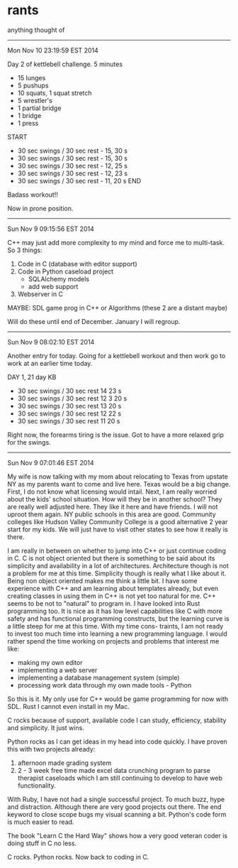 rants
=====
anything thought of

--------------------------------------------------------------------------------

Mon Nov 10 23:19:59 EST 2014

Day 2 of kettlebell challenge. 5 minutes
* 15 lunges 
* 5 pushups
* 10 squats, 1 squat stretch
* 5 wrestler's
* 1 partial bridge
* 1 bridge
* 1 press

START
* 30 sec swings / 30 sec rest - 15, 30 s
* 30 sec swings / 30 sec rest - 15, 30 s
* 30 sec swings / 30 sec rest - 12, 25 s
* 30 sec swings / 30 sec rest - 12, 23 s
* 30 sec swings / 30 sec rest - 11, 20 s
END

Badass workout!!

Now in prone position.

--------------------------------------------------------------------------------

Sun Nov  9 09:15:56 EST 2014

C++ may just add more complexity to my mind and force me to multi-task. So 3
things:

1. Code in C (database with editor support)
2. Code in Python caseload project
   - SQLAlchemy models
   - add web support
3. Webserver in C

MAYBE: SDL game prog in C++ or Algorithms (these 2 are a distant maybe)

Will do these until end of December. January I will regroup.

--------------------------------------------------------------------------------

Sun Nov  9 08:02:10 EST 2014

Another entry for today. Going for a kettlebell workout and then work go to work
at an earlier time today.

DAY 1, 21 day KB

* 30 sec swings / 30 sec rest  14    23 s
* 30 sec swings / 30 sec rest  12 3  20 s
* 30 sec swings / 30 sec rest  13    20 s
* 30 sec swings / 30 sec rest  12    22 s
* 30 sec swings / 30 sec rest  11    20 s 

Right now, the forearms tiring is the issue. Got to have a more relaxed grip for
the swings.

--------------------------------------------------------------------------------

Sun Nov  9 07:01:46 EST 2014

My wife is now talking with my mom about relocating to Texas from upstate NY as
my parents want to come and live here. Texas would be a big change. First, I do
not know what licensing would intail. Next, I am really worried about the kids'
school situation. How will they be in another school? They are really well 
adjusted here. They like it here and have friends. I will not uproot them again.
NY public schools in this area are good. Community colleges like Hudson Valley
Community College is a good alternative 2 year start for my kids. We will just
have to visit other states to see how it really is there.

I am really in between on whether to jump into C++ or just continue coding in C.
C is not object oriented but there is something to be said about its simplicity
and availability in a lot of architectures. Architecture though is not a problem
for me at this time. Simplicity though is really what I like about it. Being non
object oriented makes me think a little bit. I have some experience with C++ and
am learning about templates already, but even creating classes in using them in
C++ is not yet too natural for me. C++ seems to be not to "natural" to program
in. I have looked into Rust programming too. It is nice as it has low level
capabilities like C with more safety and has functional programming constructs,
but the learning curve is a little steep for me at this time. With my time cons-
traints, I am not ready to invest too much time into learning a new programming
language. I would rather spend the time working on projects and problems that
interest me like:

- making my own editor
- implementing a web server
- implementing a database management system (simple)
- processing work data through my own made tools - Python

So this is it. My only use for C++ would be game programming for now with SDL.
Rust I cannot even install in my Mac.

C rocks because of support, available code I can study, efficiency, stability
and simplicity. It just wins.

Python rocks as I can get ideas in my head into code quickly. I have proven this
with two projects already:

1. afternoon made grading system
2. 2 - 3 week free time made excel data crunching program to parse therapist
   caseloads which I am still continuing to develop to have web functionality.

With Ruby, I have not had a single successful project. To much buzz, hype and 
distraction. Although there are very good projects out there. The end keyword to
close scope bugs my visual scanning a bit. Python's code form is much easier to
read.

The book "Learn C the Hard Way" shows how a very good veteran coder is doing 
stuff in C no less. 

C rocks. Python rocks. Now back to coding in C.


